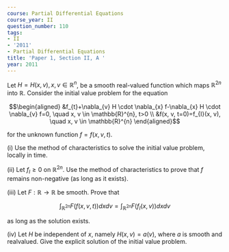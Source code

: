```yaml
---
course: Partial Differential Equations
course_year: II
question_number: 110
tags:
- II
- '2011'
- Partial Differential Equations
title: 'Paper 1, Section II, A '
year: 2011
---
```




Let $H=H(x, v), x, v \in \mathbb{R}^{n}$, be a smooth real-valued function which maps $\mathbb{R}^{2 n}$ into $\mathbb{R}$. Consider the initial value problem for the equation

$$\begin{aligned}
&f_{t}+\nabla_{v} H \cdot \nabla_{x} f-\nabla_{x} H \cdot \nabla_{v} f=0, \quad x, v \in \mathbb{R}^{n}, t>0 \\
&f(x, v, t=0)=f_{I}(x, v), \quad x, v \in \mathbb{R}^{n}
\end{aligned}$$

for the unknown function $f=f(x, v, t)$.

(i) Use the method of characteristics to solve the initial value problem, locally in time.

(ii) Let $f_{I} \geqslant 0$ on $\mathbb{R}^{2 n}$. Use the method of characteristics to prove that $f$ remains non-negative (as long as it exists).

(iii) Let $F: \mathbb{R} \rightarrow \mathbb{R}$ be smooth. Prove that

$$\int_{\mathbb{R}^{2 n}} F(f(x, v, t)) d x d v=\int_{\mathbb{R}^{2 n}} F\left(f_{I}(x, v)\right) d x d v$$

as long as the solution exists.

(iv) Let $H$ be independent of $x$, namely $H(x, v)=a(v)$, where $a$ is smooth and realvalued. Give the explicit solution of the initial value problem.